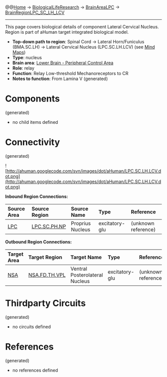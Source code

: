 @@[Home](Home.md) -> [BiologicalLifeResearch](BiologicalLifeResearch.md) -> [BrainAreaLPC](BrainAreaLPC.md) -> [BrainRegionLPC\_SC\_LH\_LCV](BrainRegionLPC_SC_LH_LCV.md)

---


This page covers biological details of component Lateral Cervical Nucleus.
Region is part of aHuman target integrated biological model.

  * **Top-down path to region**: Spinal Cord -> Lateral Horn/Funiculus (BMA.SC.LH) -> Lateral Cervical Nucleus (LPC.SC.LH.LCV) (see [Mind Maps](OverallMindMaps.md))
  * **Type**: nucleus
  * **Brain area**: [Lower Brain - Peripheral Control Area](BrainAreaLPC.md)
  * **Role**: relay
  * **Function**: Relay Low-threshold Mechanoreceptors to CR
  * **Notes to function**: From Lamina V
(generated)
# Components #
(generated)


  * no child items defined

# Connectivity #
(generated)


![http://ahuman.googlecode.com/svn/images/dot/aHuman/LPC.SC.LH.LCV.dot.png](http://ahuman.googlecode.com/svn/images/dot/aHuman/LPC.SC.LH.LCV.dot.png)

**Inbound Region Connections:**

| **Source Area** | **Source Region** | **Source Name** | **Type** | **Reference** |
|:----------------|:------------------|:----------------|:---------|:--------------|
| [LPC](BrainAreaLPC.md) | [LPC.SC.PH.NP](BrainRegionLPC_SC_PH_NP.md) | Proprius Nucleus | excitatory-glu | (unknown reference) |

**Outbound Region Connections:**

| **Target Area** | **Target Region** | **Target Name** | **Type** | **Reference** |
|:----------------|:------------------|:----------------|:---------|:--------------|
| [NSA](BrainAreaNSA.md) | [NSA.FD.TH.VPL](BrainRegionNSA_FD_TH_VPL.md) | Ventral Posterolateral Nucleus | excitatory-glu | (unknown reference) |

# Thirdparty Circuits #
(generated)

  * no circuits defined

# References #
(generated)

  * no references defined
